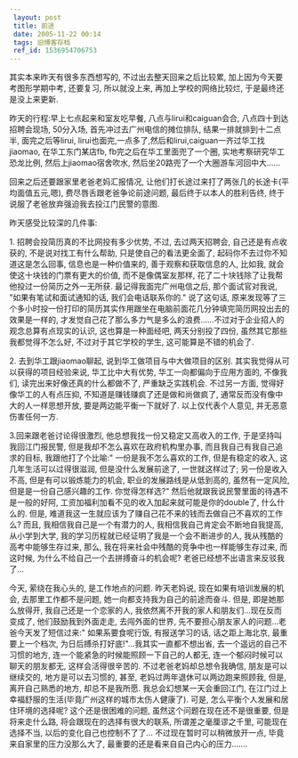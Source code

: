 ```yaml
---
 layout: post
 title: 前途
 date: 2005-11-22 00:14
 tags: 旧博客存档
 ref_id: 1536954706753
---
```

其实本来昨天有很多东西想写的, 不过出去整天回来之后比较累, 加上因为今天要考图形学期中考, 还要复习, 所以就没上来, 再加上学校的网络比较烂,
于是最终还是没上来更新.



昨天的行程:早上七点起来和室友吃早餐, 八点与lirui和caiguan会合, 八点四十到达招聘会现场, 50分入场, 首先冲过去广州电信的摊位排队,
结果一排就排到十二点半, 面完之后等lirui, lirui也面完,一点多了,然后和lirui,caiguan一齐过华工找jiaomao,
在华工东门某店fb, fb完之后在华工里面兜了一个圈, 实地考察研究华工恐龙比例, 然后上jiaomao宿舍吹水,
然后坐20路兜了一个大圈游车河回中大......



回来之后还要跟家里老爸老妈汇报情况, 让他们打长途过来打了两张几的长途卡(平均面值五元,嗯), 费尽唇舌跟老爸争论前途问题, 最后终于以本人的胜利告终,
终于说服了老爸放弃强迫我去投江门民警的意图.



昨天感受比较深的几件事:

1\. 招聘会投简历真的不比网投有多少优势, 不过, 去过两天招聘会, 自己还是有点收获的, 不是说对找工有什么帮助, 只是使自己的看法更全面了,
起码你不去过你不知道这是怎么回事, 信息也是一种价值来的, 善于观察和获取信息的人, 比如我, 就会使这十块钱的门票有更大的价值, 而不是像偶室友那样,
花了二十块钱除了让我帮他投过一份简历之外一无所获. 最记得我面完广州电信之后, 那个面试官对我说, "如果有笔试和面试通知的话, 我们会电话联系你的."
说了这句话, 原来发现等了三个多小时投一份打印的简历其实作用跟坐在电脑前面花几分钟填完简历网投出去的效果是一样的,
才发觉自己花了那么多力气是多么的浪费......不过对于企业招人的观念总算有点现实的认识, 这也算是一种面经吧, 两天分别投了四份,
虽然其它那些我都觉得不怎么好, 不过对于其它学校的学生, 这可能算是不错的机会了.

2\. 去到华工跟jiaomao聊起, 说到华工做项目与中大做项目的区别. 其实我觉得从可以获得的项目经验来说, 华工比中大有优势,
华工一向都偏向于应用方面的, 不像我们, 读完出来好像还真的什么都做不了, 严重缺乏实践机会. 不过另一方面, 觉得好像华工的人有点压抑,
不知道是赚钱赚疯了还是做和尚做疯了, 通常反而没有像中大的人一样思想开放, 要是两边能平衡一下就好了. 以上仅代表个人意见, 并无恶意伤害任何一方.

3.回来跟老爸讨论得很激烈, 他总想我找一份又稳定又高收入的工作, 于是坚持叫我回江门报民警, 但是我却不怎么喜欢在政府机构里办事,
而且我自己有我自己追求的目标, 我跟他打了个比喻:" 一份是我不怎么喜欢的工作, 但是有稳定的收入, 这几年生活可以过得很滋润, 但是没什么发展前途了,
一世就这样过了; 另一份是收入不高, 但是有可以锻炼能力的机会, 职业的发展路线是从低到高的, 虽然有一定风险, 但是是一份自己感兴趣的工作.
你觉得怎样选?" 然后他就跟我说民警里面的待遇不是一般的好阿, 工资加福利加看不见的收入加起来就可能是你的double了, 什么什么的. 但是,
难道我这一生就应该为了赚自己花不来的钱而去做自己不喜欢的工作么? 而且, 我相信我自己是一个有潜力的人, 我相信我自己肯定会不断地自我提高, 从小学到大学,
我的学习历程就已经证明了我是一个会不断进步的人, 我从残酷的高考中能够生存过来, 那么, 我在将来社会中残酷的竞争中也一样能够生存过来, 而这时候,
为什么不给自己一个去拼搏奋斗的机会呢? 老爸已经想不出语言来反驳我了...



今天, 萦绕在我心头的, 是工作地点的问题. 昨天老妈说, 现在如果有培训发展的机会, 去那里工作都不是问题, 她一向都支持我为自己的前途而奋斗. 但是,
即是她那么放得开, 我自己还是一个恋家的人, 我依然离不开我的家人和朋友们...现在反而变成了, 他们鼓励我到外面走走, 去闯外面的世界,
先不要担心朋友家人的问题...老爸今天发了短信过来:" 如果系要食呢行饭, 有报送学习的话, 话之距上海北京, 最重要上一个档次,
为日后搏杀打好底!"...我其实一直都不想出省, 去一个遥远的自己不习惯的地方, 连一个能紧急的时候能照顾一下自己的人都无,
连一个郁闷时候可以聊天的朋友都无, 这样会活得很辛苦的. 不过老爸老妈却总想令我确信, 朋友是可以继续交的, 地方是可以去习惯的, 甚至,
老妈过两年退休可以两边跑来照顾我, 但是, 离开自己熟悉的地方, 却总不是我所愿. 我总会幻想某一天会重回江门,
在江门过上幸福舒服的生活(毕竟广州这样的城市太伤人健康了). 可是, 怎么平衡个人发展和居住环境的选择呢? 这个还是很困难的问题,
虽然这个问题在现在还不是很重要, 但是将来走什么路, 将会跟现在的选择有很大的联系, 所谓差之毫厘谬之千里, 可能现在选择不当,
以后的变化自己也控制不了了... 不过现在暂时可以稍微放开一点, 毕竟来自家里的压力没那么大了, 最重要的还是看来自自己内心的压力.......



